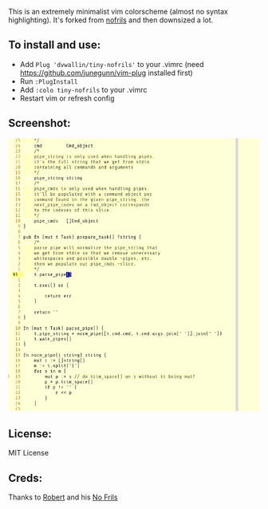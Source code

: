 This is an extremely minimalist vim colorscheme (almost no syntax highlighting).
It's forked from [nofrils](https://github.com/robertmeta/nofrils) and then downsized a lot.

## To install and use:
- Add `Plug 'dvwallin/tiny-nofrils'` to your .vimrc (need https://github.com/junegunn/vim-plug installed first)
- Run `:PlugInstall`
- Add `:colo tiny-nofrils` to your .vimrc
- Restart vim or refresh config

## Screenshot:
![Tiny-NoFrils](https://raw.githubusercontent.com/dvwallin/tiny-nofrils/master/scrsh/tiny-nofrils.png)

## License:
MIT License

## Creds:
Thanks to [Robert](https://github.com/robertmeta) and his [No Frils](https://github.com/robertmeta/nofrils)
